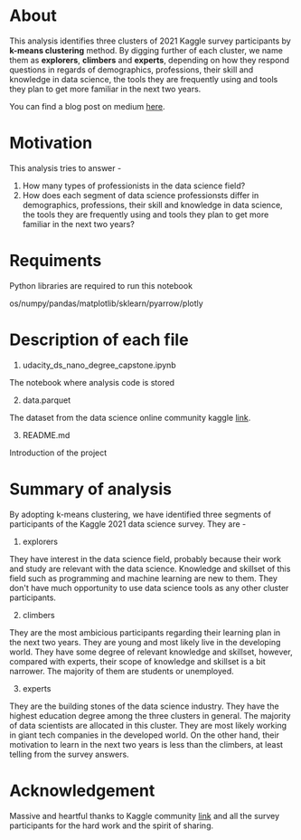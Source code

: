 # About
This analysis identifies three clusters of 2021 Kaggle survey participants by **k-means clustering** method. By digging further of each cluster, we name them as **explorers**, **climbers** and **experts**, depending on how they respond questions in regards of demographics, professions, their skill and knowledge in data science, the tools they are frequently using and tools they plan to get more familiar in the next two years.

You can find a blog post on medium [here](https://medium.com/@tianmin/are-you-an-explorer-a-climber-or-an-expert-in-the-data-science-world-e6c574937f30).

# Motivation
This analysis tries to answer -

1. How many types of professionists in the data science field?
2. How does each segment of data science professionsts differ in demographics, professions, their skill and knowledge in data science, the tools they are frequently using and tools they plan to get more familiar in the next two years?

# Requiments
Python libraries are required to run this notebook

os/numpy/pandas/matplotlib/sklearn/pyarrow/plotly

# Description of each file
1. udacity_ds_nano_degree_capstone.ipynb


The notebook where analysis code is stored

2. data.parquet


The dataset from the data science online community kaggle [link](https://www.kaggle.com/competitions/kaggle-survey-2021).

3. README.md


Introduction of the project

# Summary of analysis
By adopting k-means clustering, we have identified three segments of participants of the Kaggle 2021 data science survey. They are -
1. explorers

They have interest in the data science field, probably because their work and study are relevant with the data science. Knowledge and skillset of this field such as programming and machine learning are new to them. They don't have much opportunity to use data science tools as any other cluster participants.

2. climbers

They are the most ambicious participants regarding their learning plan in the next two years. They are young and most likely live in the developing world. They have some degree of relevant knowledge and skillset, however, compared with experts, their scope of knowledge and skillset is a bit narrower. The majority of them are students or unemployed. 

3. experts

They are the building stones of the data science industry. They have the highest education degree among the three clusters in general. The majority of data scientists are allocated in this cluster. They are most likely working in giant tech companies in the developed world. On the other hand, their motivation to learn in the next two years is less than the climbers, at least telling from the survey answers.


# Acknowledgement

Massive and heartful thanks to Kaggle community [link](https://www.kaggle.com/competitions/kaggle-survey-2021) and all the survey participants for the hard work and the spirit of sharing.

